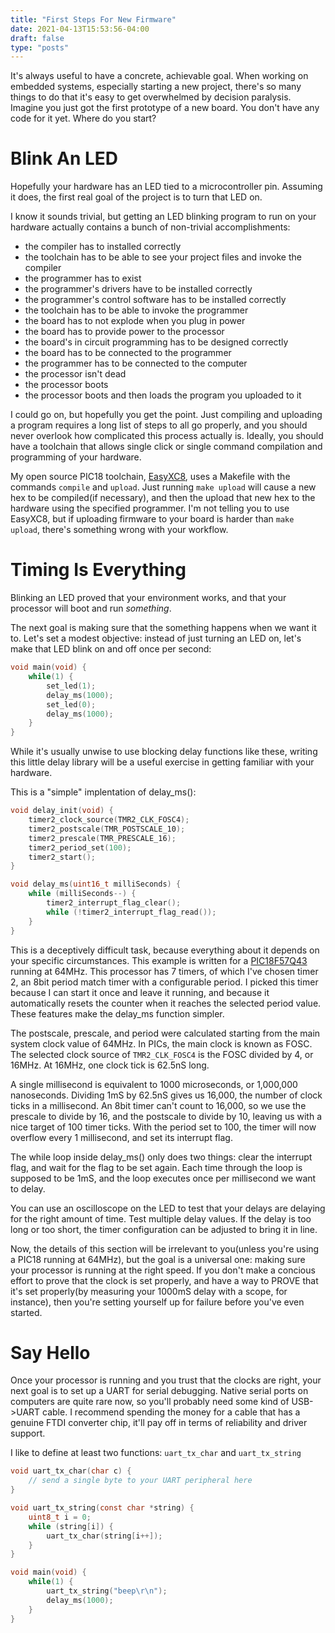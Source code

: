 ```yaml
---
title: "First Steps For New Firmware"
date: 2021-04-13T15:53:56-04:00
draft: false
type: "posts"
---
```


It's always useful to have a concrete, achievable goal. When working on embedded systems, especially starting a new project, there's so many things to do that it's easy to get overwhelmed by decision paralysis. Imagine you just got the first prototype of a new board. You don't have any code for it yet. Where do you start?

# Blink An LED
Hopefully your hardware has an LED tied to a microcontroller pin. Assuming it does, the first real goal of the project is to turn that LED on. 

I know it sounds trivial, but getting an LED blinking program to run on your hardware actually contains a bunch of non-trivial accomplishments:
- the compiler has to installed correctly
- the toolchain has to be able to see your project files and invoke the compiler
- the programmer has to exist
- the programmer's drivers have to be installed correctly
- the programmer's control software has to be installed correctly
- the toolchain has to be able to invoke the programmer
- the board has to not explode when you plug in power
- the board has to provide power to the processor
- the board's in circuit programming has to be designed correctly
- the board has to be connected to the programmer
- the programmer has to be connected to the computer
- the processor isn't dead
- the processor boots
- the processor boots and then loads the program you uploaded to it 

I could go on, but hopefully you get the point. Just compiling and uploading a program requires a long list of steps to all go properly, and you should never overlook how complicated this process actually is. Ideally, you should have a toolchain that allows single click or single command compilation and programming of your hardware. 

My open source PIC18 toolchain, [EasyXC8](https://github.com/DaelonSuzuka/Easy-XC8), uses a Makefile with the commands `compile` and `upload`. Just running `make upload` will cause a new hex to be compiled(if necessary), and then the upload that new hex to the hardware using the specified programmer. I'm not telling you to use EasyXC8, but if uploading firmware to your board is harder than `make upload`, there's something wrong with your workflow.

# Timing Is Everything

Blinking an LED proved that your environment works, and that your processor will boot and run _something_.

The next goal is making sure that the something happens when we want it to. Let's set a modest objective: instead of just turning an LED on, let's make that LED blink on and off once per second:

```c
void main(void) {
    while(1) {
        set_led(1);
        delay_ms(1000);
        set_led(0);
        delay_ms(1000);
    }
}
```

While it's usually unwise to use blocking delay functions like these, writing this little delay library will be a useful exercise in getting familiar with your hardware.

This is a "simple" implentation of delay_ms():
```c
void delay_init(void) {
    timer2_clock_source(TMR2_CLK_FOSC4);
    timer2_postscale(TMR_POSTSCALE_10);
    timer2_prescale(TMR_PRESCALE_16);
    timer2_period_set(100);
    timer2_start();
}

void delay_ms(uint16_t milliSeconds) {
    while (milliSeconds--) {
        timer2_interrupt_flag_clear();
        while (!timer2_interrupt_flag_read());
    }
}
```

This is a deceptively difficult task, because everything about it depends on your specific circumstances. This example is written for a [PIC18F57Q43](https://www.microchip.com/wwwproducts/en/PIC18F57Q43) running at 64MHz. This processor has 7 timers, of which I've chosen timer 2, an 8bit period match timer with a configurable period. I picked this timer because I can start it once and leave it running, and because it automatically resets the counter when it reaches the selected period value. These features make the delay_ms function simpler.

The postscale, prescale, and period were calculated starting from the main system clock value of 64MHz. In PICs, the main clock is known as FOSC. The selected clock source of `TMR2_CLK_FOSC4` is the FOSC divided by 4, or 16MHz. At 16MHz, one clock tick is 62.5nS long. 

A single millisecond is equivalent to 1000 microseconds, or 1,000,000 nanoseconds. Dividing 1mS by 62.5nS gives us 16,000, the number of clock ticks in a millisecond. An 8bit timer can't count to 16,000, so we use the prescale to divide by 16, and the postscale to divide by 10, leaving us with a nice target of 100 timer ticks. With the period set to 100, the timer will now overflow every 1 millisecond, and set its interrupt flag.

The while loop inside delay_ms() only does two things: clear the interrupt flag, and wait for the flag to be set again. Each time through the loop is supposed to be 1mS, and the loop executes once per millisecond we want to delay.

You can use an oscilloscope on the LED to test that your delays are delaying for the right amount of time. Test multiple delay values. If the delay is too long or too short, the timer configuration can be adjusted to bring it in line.

Now, the details of this section will be irrelevant to you(unless you're using a PIC18 running at 64MHz), but the goal is a universal one: making sure your processor is running at the right speed. If you don't make a concious effort to prove that the clock is set properly, and have a way to PROVE that it's set properly(by measuring your 1000mS delay with a scope, for instance), then you're setting yourself up for failure before you've even started.

# Say Hello

Once your processor is running and you trust that the clocks are right, your next goal is to set up a UART for serial debugging. Native serial ports on computers are quite rare now, so you'll probably need some kind of USB->UART cable. I recommend spending the money for a cable that has a genuine FTDI converter chip, it'll pay off in terms of reliability and driver support.

I like to define at least two functions: `uart_tx_char` and `uart_tx_string`
```c
void uart_tx_char(char c) {
    // send a single byte to your UART peripheral here
}

void uart_tx_string(const char *string) {
    uint8_t i = 0;
    while (string[i]) {
        uart_tx_char(string[i++]);
    }
}

void main(void) {
    while(1) {
        uart_tx_string("beep\r\n");
        delay_ms(1000);
    }
}
```
